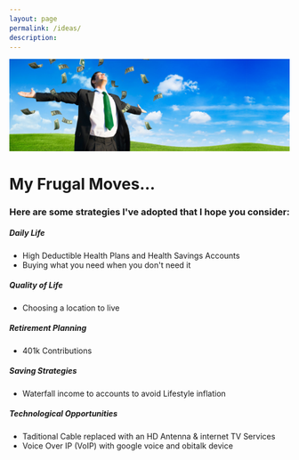 ```yaml
---
layout: page
permalink: /ideas/
description: 
---
```


![Show me the Money](/images/list_banner.jpg "Show me the Money Screenshot")

# My Frugal Moves...

### Here are some strategies I've adopted that I hope you consider:

##### Daily Life

* High Deductible Health Plans and Health Savings Accounts
* Buying what you need when you don't need it

##### Quality of Life

* Choosing a location to live

##### Retirement Planning

* 401k Contributions

##### Saving Strategies

* Waterfall income to accounts to avoid Lifestyle inflation

##### Technological Opportunities

* Taditional Cable replaced with an HD Antenna & internet TV Services
* Voice Over IP (VoIP) with google voice and obitalk device











